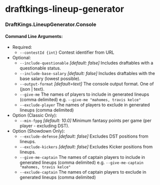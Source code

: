 # draftkings-lineup-generator

### DraftKings.LineupGenerator.Console

#### Command Line Arguments:
  - Required:
    - `--contestId {int}` Contest identifier from URL
  - Optional:
    - `--include-questionable` *[default: false]* Includes draftables with a questionable status.
    - `--include-base-salary` *[default: false]* Includes draftables with the base salary (lowest possible).
    - `--output-format` *[default=text]* The console output format. One of (json | text).
    - `--give-me` The names of players to include in generated lineups (comma delimited) e.g. `--give-me "mahomes, travis kelce"`
    - `--exclude-player` The names of players to exclude in generated lineups (comma delimited)
  - Option (Classic Only):
    - `--min-fppg` *[default: 10.0]* Minimum fantasy points per game (per player - excluding DST).
  - Option (Showdown Only):
    - `--exclude-defense` *[default: false]* Excludes DST positions from lineups.
    - `--exclude-kickers` *[default: false]* Excludes Kicker positions from lineups.
    - `--give-me-captain` The names of captain players to include in generated lineups (comma delimited) e.g. `--give-me-captain "mahomes, travis kelce"`
    - `--exclude-captain` The names of captain players to exclude in generated lineups (comma delimited)

